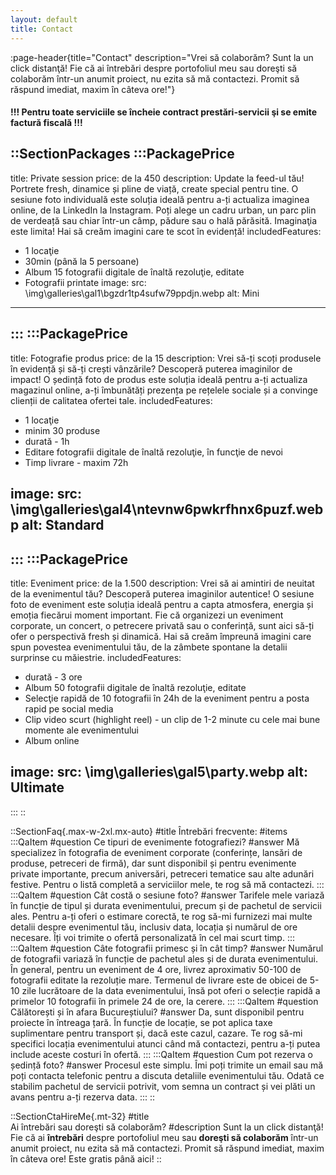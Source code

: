 ```yaml
---
layout: default
title: Contact
---
```


:page-header{title="Contact" description="Vrei să colaborăm? Sunt la un click distanţă! Fie că ai întrebări despre portofoliul meu sau doreşti să colaborăm într-un anumit proiect, nu ezita să mă contactezi. Promit să răspund imediat, maxim în câteva ore!"}

 #### !!! Pentru toate serviciile se încheie contract prestări-servicii şi se emite factură fiscală !!!

::SectionPackages
:::PackagePrice
---
title: Private session
price: de la 450
description: Update la feed-ul tău! Portrete fresh, dinamice și pline de viață, create special pentru tine. O sesiune foto individuală este soluția ideală pentru a-ți actualiza imaginea online, de la LinkedIn la Instagram. Poți alege un cadru urban, un parc plin de verdeață sau chiar într-un câmp, pădure sau o hală părăsită. Imaginaţia este limita! Hai să creăm imagini care te scot în evidență!
includedFeatures:
  - 1 locaţie
  - 30min (până la 5 persoane)
  - Album 15 fotografii digitale de înaltă rezoluţie, editate
  - Fotografii printate
image:
  src: \img\galleries\gal1\bgzdr1tp4sufw79ppdjn.webp
  alt: Mini
---
:::
:::PackagePrice
---
title: Fotografie produs
price:  de la 15 
description: Vrei să-ți scoți produsele în evidență și să-ți crești vânzările? Descoperă puterea imaginilor de impact! O ședință foto de produs este soluția ideală pentru a-ți actualiza magazinul online, a-ți îmbunătăți prezența pe rețelele sociale și a convinge clienții de calitatea ofertei tale. 
includedFeatures:
  - 1 locaţie
  - minim 30 produse
  - durată - 1h
  - Editare fotografii digitale de înaltă rezoluţie, în funcţie de nevoi
  - Timp livrare - maxim 72h
  
image:
  src: \img\galleries\gal4\ntevnw6pwkrfhnx6puzf.webp
  alt: Standard
---
:::
:::PackagePrice
---
title: Eveniment
price:  de la 1.500
description: Vrei să ai amintiri de neuitat de la evenimentul tău? Descoperă puterea imaginilor autentice! O sesiune foto de eveniment este soluția ideală pentru a capta atmosfera, energia și emoția fiecărui moment important. Fie că organizezi un eveniment corporate, un concert, o petrecere privată sau o conferință, sunt aici să-ți ofer o perspectivă fresh și dinamică. Hai să creăm împreună imagini care spun povestea evenimentului tău, de la zâmbete spontane la detalii surprinse cu măiestrie.
includedFeatures:
  - durată - 3 ore 
  - Album 50 fotografii digitale de înaltă rezoluţie, editate
  - Selecţie rapidă de 10 fotografii în 24h de la eveniment pentru a posta rapid pe social media
  - Clip video scurt (highlight reel) - un clip de 1-2 minute cu cele mai bune momente ale evenimentului
  - Album online

image:
  src: \img\galleries\gal5\party.webp
  alt: Ultimate
---
:::
::

::SectionFaq{.max-w-2xl.mx-auto}
#title
Întrebări frecvente:
#items
  :::QaItem
  #question
  Ce tipuri de evenimente fotografiezi?
  #answer
   Mă specializez în fotografia de eveniment corporate (conferințe, lansări de produse, petreceri de firmă), dar sunt disponibil și pentru evenimente private importante, precum aniversări, petreceri tematice sau alte adunări festive. Pentru o listă completă a serviciilor mele, te rog să mă contactezi.
  :::
  :::QaItem
  #question
   Cât costă o sesiune foto?
  #answer
  Tarifele mele variază în funcție de tipul și durata evenimentului, precum și de pachetul de servicii ales. Pentru a-ți oferi o estimare corectă, te rog să-mi furnizezi mai multe detalii despre evenimentul tău, inclusiv data, locația și numărul de ore necesare. Îți voi trimite o ofertă personalizată în cel mai scurt timp.
  :::
  :::QaItem
  #question
  Câte fotografii primesc și în cât timp?
  #answer
  Numărul de fotografii variază în funcție de pachetul ales și de durata evenimentului. În general, pentru un eveniment de 4 ore, livrez aproximativ 50-100 de fotografii editate la rezoluție mare. Termenul de livrare este de obicei de 5-10 zile lucrătoare de la data evenimentului, însă pot oferi o selecție rapidă a primelor 10 fotografii în primele 24 de ore, la cerere.
  :::
  :::QaItem
  #question
  Călătorești și în afara Bucureștiului?
  #answer
  Da, sunt disponibil pentru proiecte în întreaga țară. În funcție de locație, se pot aplica taxe suplimentare pentru transport și, dacă este cazul, cazare. Te rog să-mi specifici locația evenimentului atunci când mă contactezi, pentru a-ți putea include aceste costuri în ofertă.
  :::
  :::QaItem
  #question
   Cum pot rezerva o ședință foto?
  #answer
  Procesul este simplu. Îmi poți trimite un email sau mă poți contacta telefonic pentru a discuta detaliile evenimentului tău. Odată ce stabilim pachetul de servicii potrivit, vom semna un contract și vei plăti un avans pentru a-ți rezerva data.
  :::
::


::SectionCtaHireMe{.mt-32}
#title      
Ai întrebări sau doreşti să colaborăm?
#description
Sunt la un click distanţă! Fie că ai __întrebări__ despre portofoliul meu sau __doreşti să colaborăm__ într-un anumit proiect, nu ezita să mă contactezi. Promit să răspund imediat, maxim în câteva ore! Este gratis până aici! 
::